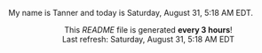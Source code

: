 My name is Tanner and today is Saturday, August 31, 5:18 AM EDT.

<p align="center">This <i>README</i> file is generated <b>every 3 hours</b>!</br>Last refresh: Saturday, August 31, 5:18 AM EDT<br /></p>
